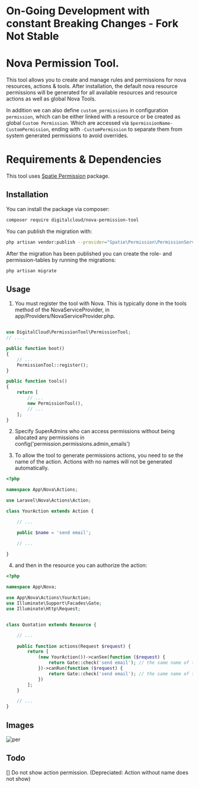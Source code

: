 # On-Going Development with constant Breaking Changes - Fork Not Stable

# Nova Permission Tool.

This tool allows you to create and manage rules and permissions for nova resources, actions & tools. After installation, the default nova resource permissions will be generated for all available resources and resource actions as well as global Nova Tools.

In addition we can also define `custom_permissions` in configuration `permission`, which can be either linked with a resource or be created as global `Custom Permission`. Which are accessed via `$permissionName-CustomPermission`, ending with `-CustomPermission` to separate them from system generated permissions to avoid overrides.

# Requirements & Dependencies

This tool uses [Spatie Permission](https://github.com/spatie/laravel-permission) package.

## Installation

You can install the package via composer:

```bash
composer require digitalcloud/nova-permission-tool
```

You can publish the migration with:

```bash
php artisan vendor:publish --provider="Spatie\Permission\PermissionServiceProvider" --tag="migrations"
```

After the migration has been published you can create the role- and permission-tables by running the migrations:

```bash
php artisan migrate
```

## Usage

1. You must register the tool with Nova. This is typically done in the tools method of the NovaServiceProvider, in app/Providers/NovaServiceProvider.php.

```php

use DigitalCloud\PermissionTool\PermissionTool;
// ....

public function boot()
{
    // ...
    PermissionTool::register();
}

public function tools()
{
    return [
        // ...
        new PermissionTool(),
        // ...
    ];
}

```

2. Specify SuperAdmins who can access permissions without being allocated any permissions in config('permission.permissions.admin_emails')

3. To allow the tool to generate permissions actions, you need to se the name of the action. Actions with no names will not be generated automatically.

```php
<?php

namespace App\Nova\Actions;

use Laravel\Nova\Actions\Action;

class YourAction extends Action {

    // ...

    public $name = 'send email';

    // ...

}

```

4. and then in the resource you can authorize the action:

```php
<?php

namespace App\Nova;

use App\Nova\Actions\YourAction;
use Illuminate\Support\Facades\Gate;
use Illuminate\Http\Request;


class Quotation extends Resource {

    // ...

    public function actions(Request $request) {
        return [
            (new YourAction())->canSee(function ($request) {
                return Gate::check('send email'); // the same name of the action
            })->canRun(function ($request) {
                return Gate::check('send email'); // the same name of the action
            })
        ];
    }

    // ...
}

```

## Images

![per](https://user-images.githubusercontent.com/41853913/50079673-e1971880-01f2-11e9-9e45-d9c0c7e1b861.PNG)

## Todo

[] Do not show action permission. (Depreciated: Action without name does not show)
